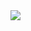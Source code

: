 <a href="https://portal.azure.com/#create/Microsoft.Template/uri/https%3A%2F%2Fraw.githubusercontent.com%2FK2SoftwareSolutions%2Ftest%2Fmaster%2FLabsTemplate.json" target="_blank">
    <img src="http://azuredeploy.net/deploybutton.png"/>
</a>